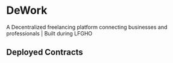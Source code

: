 # DeWork

A Decentralized freelancing platform connecting businesses and professionals | Built during LFGHO

## Deployed Contracts
